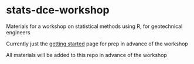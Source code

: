 # stats-dce-workshop

Materials for a workshop on statistical methods using R, for geotechnical engineers

Currently just the [getting started](GettingStarted.md) page for prep in advance of the workshop

All materials will be added to this repo in advance of the workshop


